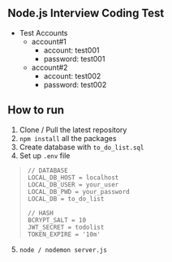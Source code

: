 ## Node.js Interview Coding Test

-  Test Accounts
	- account#1
		- account: test001
		- password: test001
	- account#2
		- account: test002
		- password: test002

## How to run

1. Clone / Pull the latest repository
2. `npm install` all the packages
3. Create database with `to_do_list.sql`
4. Set up `.env` file
>     // DATABASE
>     LOCAL_DB_HOST = localhost
>     LOCAL_DB_USER = your_user
>     LOCAL_DB_PWD = your_password
>     LOCAL_DB = to_do_list
>     
>     // HASH
>     BCRYPT_SALT = 10
>     JWT_SECRET = todolist
>     TOKEN_EXPIRE = '10m'
5. `node / nodemon server.js`